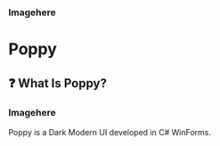 ### Imagehere
# Poppy

## ❓ What Is Poppy?
### Imagehere

Poppy is a Dark Modern UI developed in C# WinForms. 
